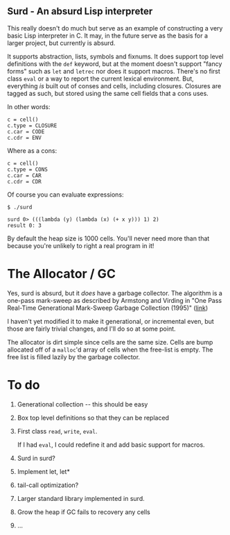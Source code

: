 Surd - An absurd Lisp interpreter
---------------------------------

This really doesn't do much but serve as an example of constructing a
very basic Lisp interpreter in C. It may, in the future serve as the 
basis for a larger project, but currently is absurd.

It supports abstraction, lists, symbols and fixnums. It does support
top level definitions with the `def` keyword, but at the moment doesn't
support "fancy forms" such as `let` and `letrec` nor does it support
macros. There's no first class `eval` or a way to report the current
lexical environment. But, everything *is* built out of conses and
cells, including closures. Closures are tagged as such, but stored
using the same cell fields that a cons uses.

In other words:

    c = cell()
    c.type = CLOSURE
    c.car = CODE
    c.cdr = ENV

Where as a cons:
   
    c = cell()
    c.type = CONS
    c.car = CAR
    c.cdr = CDR

Of course you can evaluate expressions:

    $ ./surd 

    surd 0> (((lambda (y) (lambda (x) (+ x y))) 1) 2)
    result 0: 3

By default the heap size is 1000 cells. You'll never need more than
that because you're unlikely to right a real program in it!

The Allocator / GC
==================

Yes, surd is absurd, but it *does* have a garbage collector. The
algorithm is a one-pass mark-sweep as described by Armstong and
Virding in "One Pass Real-Time Generational Mark-Sweep Garbage
Collection (1995)"
([link](http://citeseer.ist.psu.edu/viewdoc/summary?doi=10.1.1.42.7791))

I haven't yet modified it to make it generational, or incremental
even, but those are fairly trivial changes, and I'll do so at some
point.

The allocator is dirt simple since cells are the same size. Cells
are bump allocated off of a `malloc`'d array of cells when the free-list
is empty. The free list is filled lazily by the garbage collector. 

To do
=====

1. Generational collection -- this should be easy
2. Box top level definitions so that they can be replaced
3. First class `read`, `write`, `eval`.

   If I had `eval`, I could redefine it and add basic support for
   macros. 

4. Surd in surd?
5. Implement let, let*
6. tail-call optimization?
7. Larger standard library implemented in surd.
8. Grow the heap if GC fails to recovery any cells
9. ... 

